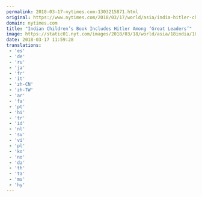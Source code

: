 ```yaml
---
permalink: 2018-03-17-nytimes.com-1303215871.html
original: https://www.nytimes.com/2018/03/17/world/asia/india-hitler-childrens-book.html?partner=rss&amp;emc=rss
domain: nytimes.com
title: "Indian Children’s Book Includes Hitler Among ‘Great Leaders’"
image: https://static01.nyt.com/images/2018/03/18/world/asia/18india/18india-mediumThreeByTwo440.jpg
date: 2018-03-17 11:59:28
translations: 
 - 'es'
 - 'de'
 - 'ru'
 - 'ja'
 - 'fr'
 - 'it'
 - 'zh-CN'
 - 'zh-TW'
 - 'ar'
 - 'fa'
 - 'pt'
 - 'hi'
 - 'tr'
 - 'id'
 - 'nl'
 - 'sv'
 - 'vi'
 - 'pl'
 - 'ko'
 - 'no'
 - 'da'
 - 'th'
 - 'ta'
 - 'ms'
 - 'hy'
---
```


